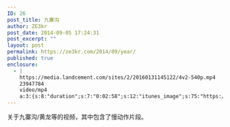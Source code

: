 ```yaml
---
ID: 26
post_title: 九寨沟
author: ZE3kr
post_date: 2014-09-05 17:24:31
post_excerpt: ""
layout: post
permalink: https://ze3kr.com/2014/09/year/
published: true
enclosure:
  - |
    https://media.landcement.com/sites/2/20160131145122/4v2-540p.mp4
    23947784
    video/mp4
    a:3:{s:8:"duration";s:7:"0:02:58";s:12:"itunes_image";s:75:"https://media.landcement.com/sites/2/20160131141226/2014-09-05-1200x675.jpg";s:5:"image";s:75:"https://media.landcement.com/sites/2/20160131141226/2014-09-05-1200x675.jpg";}
---
```

关于九寨沟/黄龙等的视频，其中包含了慢动作片段。